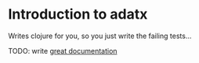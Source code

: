 # Introduction to adatx

Writes clojure for you, so you just write the failing tests...

TODO: write [great documentation](http://jacobian.org/writing/great-documentation/what-to-write/)
